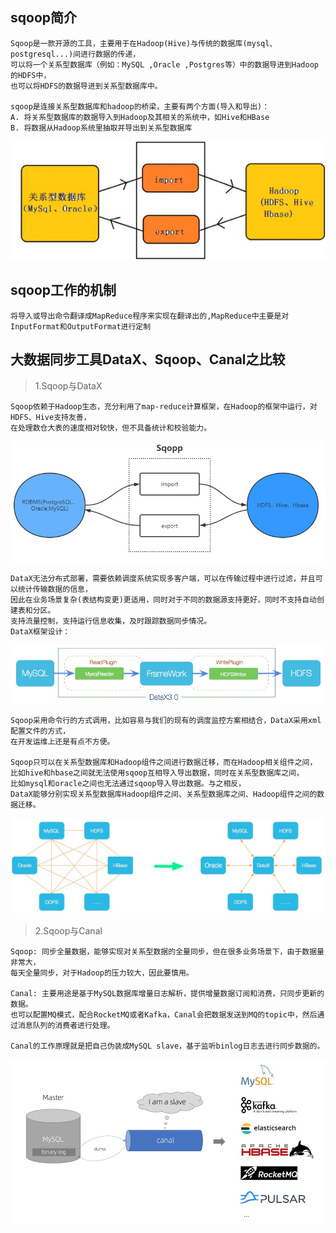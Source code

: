 ## sqoop简介 
    Sqoop是一款开源的工具，主要用于在Hadoop(Hive)与传统的数据库(mysql、postgresql...)间进行数据的传递，
    可以将一个关系型数据库（例如：MySQL ,Oracle ,Postgres等）中的数据导进到Hadoop的HDFS中，
    也可以将HDFS的数据导进到关系型数据库中。
    
    sqoop是连接关系型数据库和hadoop的桥梁，主要有两个方面(导入和导出)：
    A. 将关系型数据库的数据导入到Hadoop及其相关的系统中，如Hive和HBase
    B. 将数据从Hadoop系统里抽取并导出到关系型数据库
![Alt text](../doc/导入和导出.jpg)

## sqoop工作的机制
    将导入或导出命令翻译成MapReduce程序来实现在翻译出的,MapReduce中主要是对InputFormat和OutputFormat进行定制
    
## 大数据同步工具DataX、Sqoop、Canal之比较
> 1.Sqoop与DataX
    
    Sqoop依赖于Hadoop生态，充分利用了map-reduce计算框架，在Hadoop的框架中运行，对HDFS、Hive支持友善，
    在处理数仓大表的速度相对较快，但不具备统计和校验能力。
![Alt text](../doc/sqoop.jpg)

    DataX无法分布式部署，需要依赖调度系统实现多客户端，可以在传输过程中进行过滤，并且可以统计传输数据的信息，
    因此在业务场景复杂(表结构变更)更适用，同时对于不同的数据源支持更好，同时不支持自动创建表和分区。
    支持流量控制，支持运行信息收集，及时跟踪数据同步情况。
    DataX框架设计：
![Alt text](../doc/datax.jpg)

    Sqoop采用命令行的方式调用，比如容易与我们的现有的调度监控方案相结合，DataX采用xml配置文件的方式，
    在开发运维上还是有点不方便。
    
    Sqoop只可以在关系型数据库和Hadoop组件之间进行数据迁移，而在Hadoop相关组件之间，
    比如hive和hbase之间就无法使用sqoop互相导入导出数据，同时在关系型数据库之间，
    比如mysql和oracle之间也无法通过sqoop导入导出数据。与之相反，
    DataX能够分别实现关系型数据库Hadoop组件之间、关系型数据库之间、Hadoop组件之间的数据迁移。
![Alt text](../doc/datax2.jpg)

> 2.Sqoop与Canal

    Sqoop: 同步全量数据，能够实现对关系型数据的全量同步，但在很多业务场景下，由于数据量非常大，
    每天全量同步，对于Hadoop的压力较大，因此要慎用。
    
    Canal: 主要用途是基于MySQL数据库增量日志解析，提供增量数据订阅和消费，只同步更新的数据。
    也可以配置MQ模式，配合RocketMQ或者Kafka，Canal会把数据发送到MQ的topic中，然后通过消息队列的消费者进行处理。
    
    Canal的工作原理就是把自己伪装成MySQL slave，基于监听binlog日志去进行同步数据的。
![Alt text](../doc/canal.jpg)